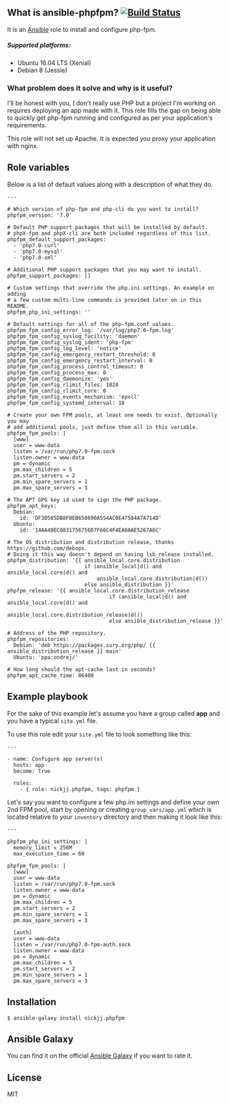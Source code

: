 ## What is ansible-phpfpm? [![Build Status](https://secure.travis-ci.org/nickjj/ansible-phpfpm.png)](http://travis-ci.org/nickjj/ansible-phpfpm)

It is an [Ansible](http://www.ansible.com/home) role to install and configure
php-fpm.

##### Supported platforms:

- Ubuntu 16.04 LTS (Xenial)
- Debian 8 (Jessie)

### What problem does it solve and why is it useful?

I'll be honest with you, I don't really use PHP but a project I'm working on
requires deploying an app made with it. This role fills the gap on being able
to quickly get php-fpm running and configured as per your application's requirements.

This role will not set up Apache. It is expected you proxy your application
with nginx.

## Role variables

Below is a list of default values along with a description of what they do.

```
---

# Which version of php-fpm and php-cli do you want to install?
phpfpm_version: '7.0'

# Default PHP support packages that will be installed by default.
# phpX-fpm and phpX-cli are both included regardless of this list.
phpfpm_default_support_packages:
  - 'php7.0-curl'
  - 'php7.0-mysql'
  - 'php7.0-xml'

# Additional PHP support packages that you may want to install.
phpfpm_support_packages: []

# Custom settings that override the php.ini settings. An example on adding
# a few custom multi-line commands is provided later on in this README.
phpfpm_php_ini_settings: ''

# Default settings for all of the php-fpm.conf values.
phpfpm_fpm_config_error_log: '/var/log/php7.0-fpm.log'
phpfpm_fpm_config_syslog_facility: 'daemon'
phpfpm_fpm_config_syslog_ident: 'php-fpm'
phpfpm_fpm_config_log_level: 'notice'
phpfpm_fpm_config_emergency_restart_threshold: 0
phpfpm_fpm_config_emergency_restart_interval: 0
phpfpm_fpm_config_process_control_timeout: 0
phpfpm_fpm_config_process_max: 0
phpfpm_fpm_config_daemonize: 'yes'
phpfpm_fpm_config_rlimit_files: 1024
phpfpm_fpm_config_rlimit_core: 0
phpfpm_fpm_config_events_mechanism: 'epoll'
phpfpm_fpm_config_systemd_interval: 10

# Create your own FPM pools, at least one needs to exist. Optionally you may
# add additional pools, just define them all in this variable.
phpfpm_fpm_pools: |
  [www]
  user = www-data
  listen = /var/run/php7.0-fpm.sock
  listen.owner = www-data
  pm = dynamic
  pm.max_children = 5
  pm.start_servers = 2
  pm.min_spare_servers = 1
  pm.max_spare_servers = 3

# The APT GPG key id used to sign the PHP package.
phpfpm_apt_keys:
  Debian:
    id: 'DF3D585DB8F0EB658690A554AC0E47584A7A714D'
  Ubuntu:
    id: '14AA40EC0831756756D7F66C4F4EA0AAE5267A6C'

# The OS distribution and distribution release, thanks https://github.com/debops.
# Doing it this way doesn't depend on having lsb_release installed.
phpfpm_distribution: '{{ ansible_local.core.distribution
                         if (ansible_local|d() and ansible_local.core|d() and
                             ansible_local.core.distribution|d())
                         else ansible_distribution }}'
phpfpm_release: '{{ ansible_local.core.distribution_release
                                 if (ansible_local|d() and ansible_local.core|d() and
                                     ansible_local.core.distribution_release|d())
                                 else ansible_distribution_release }}'

# Address of the PHP repository.
phpfpm_repositories:
  Debian: 'deb https://packages.sury.org/php/ {{ ansible_distribution_release }} main'
  Ubuntu: 'ppa:ondrej/'

# How long should the apt-cache last in seconds?
phpfpm_apt_cache_time: 86400
```

## Example playbook

For the sake of this example let's assume you have a group called **app** and
you have a typical `site.yml` file.

To use this role edit your `site.yml` file to look something like this:

```
---

- name: Configure app server(s)
  hosts: app
  become: True

  roles:
    - { role: nickjj.phpfpm, tags: phpfpm }
```

Let's say you want to configure a few php.ini settings and define your own 2nd
FPM pool, start by opening or creating `group_vars/app.yml` which is located
relative to your `inventory` directory and then making it look like this:

```
---

phpfpm_php_ini_settings: |
  memory_limit = 256M
  max_execution_time = 60

phpfpm_fpm_pools: |
  [www]
  user = www-data
  listen = /var/run/php7.0-fpm.sock
  listen.owner = www-data
  pm = dynamic
  pm.max_children = 5
  pm.start_servers = 2
  pm.min_spare_servers = 1
  pm.max_spare_servers = 3

  [auth]
  user = www-data
  listen = /var/run/php7.0-fpm-auth.sock
  listen.owner = www-data
  pm = dynamic
  pm.max_children = 5
  pm.start_servers = 2
  pm.min_spare_servers = 1
  pm.max_spare_servers = 3
```

## Installation

`$ ansible-galaxy install nickjj.phpfpm`

## Ansible Galaxy

You can find it on the official
[Ansible Galaxy](https://galaxy.ansible.com/nickjj/phpfpm/) if you want to
rate it.

## License

MIT
